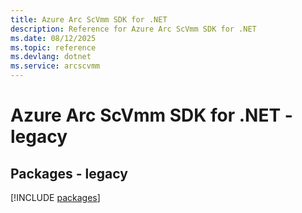 ```yaml
---
title: Azure Arc ScVmm SDK for .NET
description: Reference for Azure Arc ScVmm SDK for .NET
ms.date: 08/12/2025
ms.topic: reference
ms.devlang: dotnet
ms.service: arcscvmm
---
```

# Azure Arc ScVmm SDK for .NET - legacy
## Packages - legacy
[!INCLUDE [packages](arc-scvmm-index.md)]